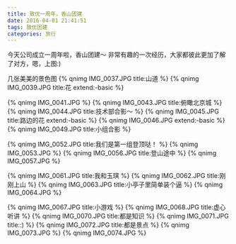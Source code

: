 ```yaml
---
title: 致优一周年，香山团建
date: 2016-04-01 21:41:51
tags: 致优团建
categories: 旅行
---
```


今天公司成立一周年啦，香山团建～ 非常有趣的一次经历，大家都彼此更加了解了对方，嗯，上图:)

几张美美的景色图
{% qnimg IMG_0037.JPG title:山道 %}
{% qnimg IMG_0039.JPG title:花 extend:-basic %}
<!-- more -->
{% qnimg IMG_0041.JPG %}
{% qnimg IMG_0043.JPG title:俯瞰北京城 %}
{% qnimg IMG_0044.JPG title:技术部合影～ %}
{% qnimg IMG_0045.JPG title:路边的花 extend:-basic %}
{% qnimg IMG_0046.JPG extend:-basic %}
{% qnimg IMG_0049.JPG title:小组合影 %}

{% qnimg IMG_0052.JPG title:我们是第一组登顶哒！ %}
{% qnimg IMG_0053.JPG %}
{% qnimg IMG_0056.JPG title:登山途中 %}
{% qnimg IMG_0057.JPG %}

{% qnimg IMG_0061.JPG title:我和玉琪 %}
{% qnimg IMG_0062.JPG title:刚刚上山 %}
{% qnimg IMG_0063.JPG title:小亭子里简单装个逼 %}
{% qnimg IMG_0064.JPG %}

{% qnimg IMG_0067.JPG title:小游戏 %}
{% qnimg IMG_0068.JPG title:虚心听讲 %}
{% qnimg IMG_0070.JPG title:都是知识 %}
{% qnimg IMG_0071.JPG title::) %}
{% qnimg IMG_0072.JPG title:都是景点 %}
{% qnimg IMG_0073.JPG %}
{% qnimg IMG_0074.JPG %}
